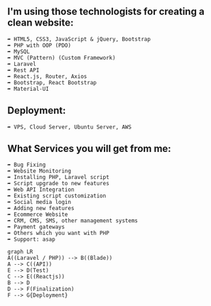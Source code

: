 I'm using those technologists for creating a clean website:
------------------------------------------------------------
`➦ HTML5, CSS3, JavaScript & jQuery, Bootstrap` <br>
`➦ PHP with OOP (PDO)` <br>
`➦ MySQL` <br>
`➦ MVC (Pattern) (Custom Framework)` <br>
`➦ Laravel` <br>
`➦ Rest API` <br>
`➦ React.js, Router, Axios` <br>
`➦ Bootstrap, React Bootstrap` <br>
`➦ Material-UI` <br>

Deployment:
-----------
`➦ VPS, Cloud Server, Ubuntu Server, AWS` <br>


What Services you will get from me:
--------------------------------------
`➦ Bug Fixing` <br>
`➦ Website Monitoring` <br>
`➦ Installing PHP, Laravel script` <br>
`➦ Script upgrade to new features` <br>
`➦ Web API Integration` <br>
`➦ Existing script customization` <br>
`➦ Social media login` <br>
`➦ Adding new features` <br>
`➦ Ecommerce Website` <br>
`➦ CRM, CMS, SMS, other management systems` <br>
`➦ Payment gateways` <br>
`➦ Others which you want with PHP` <br>
`➦ Support: asap` <br>
```mermaid
graph LR
A((Laravel / PHP)) --> B((Blade))
A --> C((API))
E --> D(Test)
C --> E((Reactjs))
B --> D
D --> F(Finalization)
F --> G{Deployment}
```
